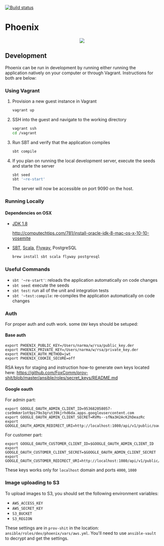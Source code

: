 [![Build status](https://badge.buildkite.com/20bc913b3e06b49544cd4354c92f675bdfd0cf93f5a4640d3e.svg)](https://buildkite.com/foxcommerce/phoenix-scala)

# Phoenix

<p align="center">
  <img src="http://images2.alphacoders.com/451/451370.jpg">
</p>

## Development

Phoenix can be run in development by running either running the application natively on your computer or through Vagrant. Instructions for both are below:

### Using Vagrant

1. Provision a new guest instance in Vagrant

    ```bash
    vagrant up
    ```

2. SSH into the guest and navigate to the working directory

    ```bash
    vagrant ssh
    cd /vagrant
    ```

3. Run SBT and verify that the application compiles

    ```bash
    sbt compile
    ```

4. If you plan on running the local development server, execute the seeds and starte the server

    ```bash
    sbt seed
    sbt '~re-start'
    ```

    The server will now be accessible on port 9090 on the host.

### Running Locally

#### Dependencies on OSX

- [JDK 1.8](http://www.oracle.com/technetwork/java/javase/downloads/jdk8-downloads-2133151.html)

    http://computechtips.com/781/install-oracle-jdk-8-mac-os-x-10-10-yosemite

- [SBT](http://www.scala-sbt.org/), [Scala](http://www.scala-lang.org/), [Flyway](http://flywaydb.org/getstarted/), PostgreSQL

    ```bash
    brew install sbt scala flyway postgresql
    ```

### Useful Commands  

- `sbt '~re-start'`: reloads the application automatically on code changes
- `sbt seed`: execute the seeds
- `sbt test`: run all of the unit and integration tests
- `sbt '~test:compile`: re-compiles the application automatically on code changes

### Auth

For proper auth and outh work. some `ENV` keys should be setuped:

#### Base auth

```
export PHOENIX_PUBLIC_KEY=/Users/narma/w/rsa/public_key.der
export PHOENIX_PRIVATE_KEY=/Users/narma/w/rsa/private_key.der
export PHOENIX_AUTH_METHOD=jwt
export PHOENIX_COOKIE_SECURE=off
```

RSA keys for staging and instruction how-to generate own keys located here:
https://github.com/FoxComm/prov-shit/blob/master/ansible/roles/secret_keys/README.md

#### Google oauth

For admin part:
```
export GOOGLE_OAUTH_ADMIN_CLIENT_ID=953682058057-cse9mkmr1ot9ps79o3qrut39kjrhd6da.apps.googleusercontent.com
export GOOGLE_OAUTH_ADMIN_CLIENT_SECRET=RVMs--sfNa3H2AcK2hDeazRc
export GOOGLE_OAUTH_ADMIN_REDIRECT_URI=http://localhost:1080/api/v1/public/oauth2callback/google/admin
```

For customer part:
```
export GOOGLE_OAUTH_CUSTOMER_CLIENT_ID=$GOOGLE_OAUTH_ADMIN_CLIENT_ID
export GOOGLE_OAUTH_CUSTOMER_CLIENT_SECRET=$GOOGLE_OAUTH_ADMIN_CLIENT_SECRET
export GOOGLE_OAUTH_CUSTOMER_REDIRECT_URI=http://localhost:1080/api/v1/public/oauth2callback/google/customer
```

These keys works only for `localhost` domain and ports `4000`, `1080`

### Image uploading to S3

To upload images to S3, you should set the following environment variables:

- `AWS_ACCESS_KEY`
- `AWS_SECRET_KEY`
- `S3_BUCKET`
- `S3_REGION`

These settings are in `prov-shit` in the location: `ansible/roles/dev/phoenix/vars/aws.yml`. You'll need to use `ansible-vault` to decrypt and get the settings.
